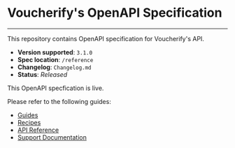# Voucherify's OpenAPI Specification
---
This repository contains OpenAPI specification for Voucherify's API.

 - **Version supported**: `3.1.0`  
 - **Spec location**: `/reference`
 - **Changelog**: `Changelog.md`  
 - **Status**: _Released_

This OpenAPI specfication is live. 

Please refer to the following guides:
- [Guides](https://docs.voucherify.io/docs)
- [Recipes](https://docs.voucherify.io/recipes)
- [API Reference](https://docs.voucherify.io/reference/introduction-1)
- [Support Documentation](https://support.voucherify.io/)